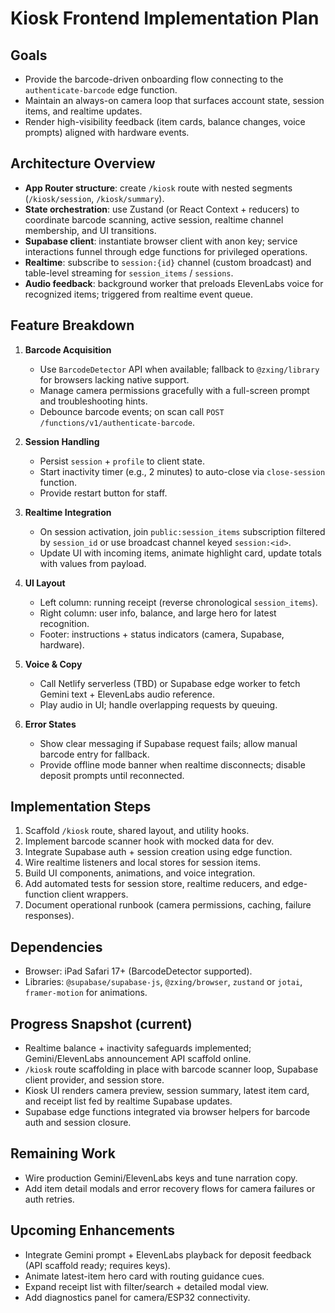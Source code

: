 # Kiosk Frontend Implementation Plan

## Goals
- Provide the barcode-driven onboarding flow connecting to the `authenticate-barcode` edge function.
- Maintain an always-on camera loop that surfaces account state, session items, and realtime updates.
- Render high-visibility feedback (item cards, balance changes, voice prompts) aligned with hardware events.

## Architecture Overview
- **App Router structure**: create `/kiosk` route with nested segments (`/kiosk/session`, `/kiosk/summary`).
- **State orchestration**: use Zustand (or React Context + reducers) to coordinate barcode scanning, active session, realtime channel membership, and UI transitions.
- **Supabase client**: instantiate browser client with anon key; service interactions funnel through edge functions for privileged operations.
- **Realtime**: subscribe to `session:{id}` channel (custom broadcast) and table-level streaming for `session_items` / `sessions`.
- **Audio feedback**: background worker that preloads ElevenLabs voice for recognized items; triggered from realtime event queue.

## Feature Breakdown
1. **Barcode Acquisition**
   - Use `BarcodeDetector` API when available; fallback to `@zxing/library` for browsers lacking native support.
   - Manage camera permissions gracefully with a full-screen prompt and troubleshooting hints.
   - Debounce barcode events; on scan call `POST /functions/v1/authenticate-barcode`.

2. **Session Handling**
   - Persist `session` + `profile` to client state.
   - Start inactivity timer (e.g., 2 minutes) to auto-close via `close-session` function.
   - Provide restart button for staff.

3. **Realtime Integration**
   - On session activation, join `public:session_items` subscription filtered by `session_id` or use broadcast channel keyed `session:<id>`.
   - Update UI with incoming items, animate highlight card, update totals with values from payload.

4. **UI Layout**
   - Left column: running receipt (reverse chronological `session_items`).
   - Right column: user info, balance, and large hero for latest recognition.
   - Footer: instructions + status indicators (camera, Supabase, hardware).

5. **Voice & Copy**
   - Call Netlify serverless (TBD) or Supabase edge worker to fetch Gemini text + ElevenLabs audio reference.
   - Play audio in UI; handle overlapping requests by queuing.

6. **Error States**
   - Show clear messaging if Supabase request fails; allow manual barcode entry for fallback.
   - Provide offline mode banner when realtime disconnects; disable deposit prompts until reconnected.

## Implementation Steps
1. Scaffold `/kiosk` route, shared layout, and utility hooks.
2. Implement barcode scanner hook with mocked data for dev.
3. Integrate Supabase auth + session creation using edge function.
4. Wire realtime listeners and local stores for session items.
5. Build UI components, animations, and voice integration.
6. Add automated tests for session store, realtime reducers, and edge-function client wrappers.
7. Document operational runbook (camera permissions, caching, failure responses).

## Dependencies
- Browser: iPad Safari 17+ (BarcodeDetector supported).
- Libraries: `@supabase/supabase-js`, `@zxing/browser`, `zustand` or `jotai`, `framer-motion` for animations.


## Progress Snapshot (current)
- Realtime balance + inactivity safeguards implemented; Gemini/ElevenLabs announcement API scaffold online.
- `/kiosk` route scaffolding in place with barcode scanner loop, Supabase client provider, and session store.
- Kiosk UI renders camera preview, session summary, latest item card, and receipt list fed by realtime Supabase updates.
- Supabase edge functions integrated via browser helpers for barcode auth and session closure.

## Remaining Work
- Wire production Gemini/ElevenLabs keys and tune narration copy.
- Add item detail modals and error recovery flows for camera failures or auth retries.


## Upcoming Enhancements
- Integrate Gemini prompt + ElevenLabs playback for deposit feedback (API scaffold ready; requires keys).
- Animate latest-item hero card with routing guidance cues.
- Expand receipt list with filter/search + detailed modal view.
- Add diagnostics panel for camera/ESP32 connectivity.
